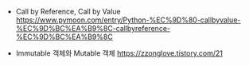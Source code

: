 - Call by Reference, Call by Value
    https://www.pymoon.com/entry/Python-%EC%9D%80-callbyvalue-%EC%9D%BC%EA%B9%8C-callbyreference-%EC%9D%BC%EA%B9%8C

- Immutable 객체와 Mutable 객체
    https://zzonglove.tistory.com/21